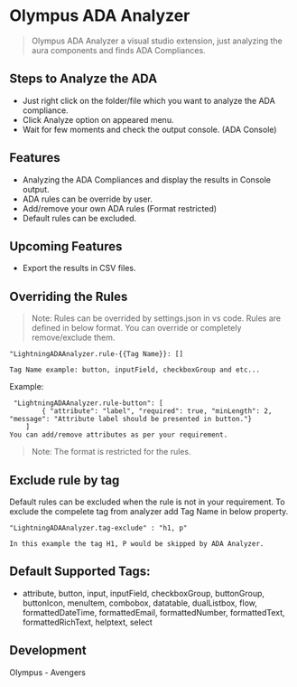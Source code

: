 # Olympus ADA Analyzer

> Olympus ADA Analyzer a visual studio extension, just analyzing the aura components and finds ADA Compliances.

## Steps to Analyze the ADA

- Just right click on the folder/file which you want to analyze the ADA compliance.
- Click Analyze option on appeared menu. 
- Wait for few moments and check the output console. (ADA Console)

## Features

- Analyzing the ADA Compliances and display the results in Console output. 
- ADA rules can be override by user.
- Add/remove your own ADA rules (Format restricted)
- Default rules can be excluded. 

## Upcoming Features
- Export the results in CSV files.

## Overriding the Rules

> Note: Rules can be overrided by settings.json in vs code.
Rules are defined in below format. You can override or completely remove/exclude them.

```
"LightningADAAnalyzer.rule-{{Tag Name}}: []

Tag Name example: button, inputField, checkboxGroup and etc...
```

Example:
```
 "LightningADAAnalyzer.rule-button": [
        { "attribute": "label", "required": true, "minLength": 2, "message": "Attribute label should be presented in button."}
    ]
You can add/remove attributes as per your requirement. 
```
> Note: The format is restricted for the rules. 

## Exclude rule by tag

Default rules can be excluded when the rule is not in your requirement. To exclude the compelete tag from analyzer add Tag Name in below property. 

```
"LightningADAAnalyzer.tag-exclude" : "h1, p"

In this example the tag H1, P would be skipped by ADA Analyzer. 

```

## Default Supported Tags:
- attribute, button, input, inputField, checkboxGroup, buttonGroup, buttonIcon, menuItem, combobox, datatable, dualListbox, flow, formattedDateTime, formattedEmail, formattedNumber, formattedText, formattedRichText, helptext, select

## Development

Olympus - Avengers 
